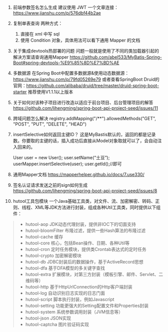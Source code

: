 1. 前端参数签名怎么生成
建议使用 JWT
一个文章连接：https://www.jianshu.com/p/576dbf44b2ae

2. 复制单表查询
两种方式：
    1. 直接在 xml 中写 sql
    2. 使用 Condition 对象，具体用法可以看下通用 Mapper 的文档

3. 关于集成devtools热部署的问题
    问题一般就是使用了不同的类加载器引起的
    解决方案请查询通用Mapper
    https://github.com/abel533/MyBatis-Spring-Boot#spring-devtools-%E9%85%8D%E7%BD%AE

4. 多数据源
    在Spring Boot中配置多数据源&使用动态数据源：https://www.jianshu.com/p/79fd05269e79
    或者查看SpringBoot Druid的官网：https://github.com/alibaba/druid/tree/master/druid-spring-boot-starter
    推荐使用V1.1.1以上版本

5. 关于如何对该种子项目进行改造以适应于前台项目、后台管理项目的解答
    https://github.com/lihengming/spring-boot-api-project-seed/issues/11

6. 跨域问题怎么解决
    registry.addMapping("/**").allowedMethods("GET", "POST", "PUT", "DELETE", "HEAD")

7. insertSelective如何返回主键ID？
    这是MyBastis默认的，返回的都是记录数。你要取的主键的话，插入成功后直接从Model对象取就可以了，会自动注入回来的。

    User user = new User();
    user.setName(“土豆”);
    userMapper.insertSelective(user);
    user.getId();//即可

8. 通用Mapper文档
    https://mapperhelper.github.io/docs/7.use330/

9. 签名认证请求发送之前的sign如何生成
    https://github.com/lihengming/spring-boot-api-project-seed/issues/8
    
10. hutool工具包模块
    一个Java基础工具类，对文件、流、加密解密、转码、正则、线程、XML等JDK方法进行封装，组成各种Util工具类，同时提供以下组件：

> - hutool-aop JDK动态代理封装，提供非IOC下的切面支持
> - hutool-bloomFilter 布隆过滤，提供一些Hash算法的布隆过滤
> - hutool-cache 缓存
> - hutool-core 核心，包括Bean操作、日期、各种Util等
> - hutool-cron 定时任务模块，提供类Crontab表达式的定时任务
> - hutool-crypto 加密解密模块
> - hutool-db JDBC封装后的数据操作，基于ActiveRecord思想
> - hutool-dfa 基于DFA模型的多关键字查找
> - hutool-extra 扩展模块，对第三方封装（模板引擎、邮件、Servlet、二维码等）
> - hutool-http 基于HttpUrlConnection的Http客户端封装
> - hutool-log 自动识别日志实现的日志门面
> - hutool-script 脚本执行封装，例如Javascript
> - hutool-setting 功能更强大的Setting配置文件和Properties封装
> - hutool-system 系统参数调用封装（JVM信息等）
> - hutool-json JSON实现
> - hutool-captcha 图片验证码实现
